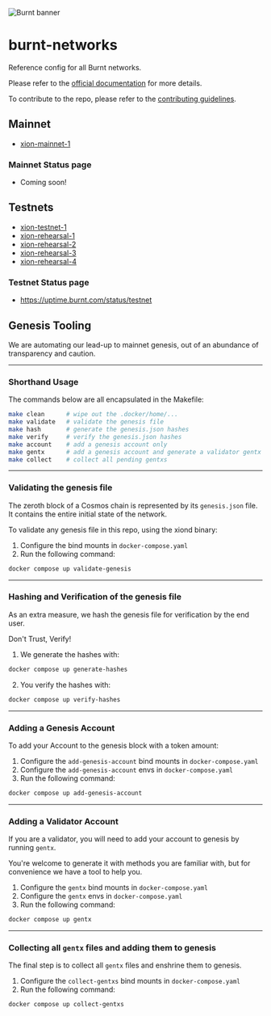 ![Burnt banner](https://files.xion-testnet-1.burnt.com/banner.jpg)

# burnt-networks

Reference config for all Burnt networks.

Please refer to the [official documentation](https://docs.burnt.com) for more details.

To contribute to the repo, please refer to the [contributing guidelines](./CONTRIBUTING.md).

## Mainnet

- [xion-mainnet-1](./mainnet/xion-mainnet-1/)

### Mainnet Status page

- Coming soon!

## Testnets

- [xion-testnet-1](./testnets/xion-testnet-1/)
- [xion-rehearsal-1](./testnets/xion-rehearsal-1/)
- [xion-rehearsal-2](./testnets/xion-rehearsal-2/)
- [xion-rehearsal-3](./testnets/xion-rehearsal-3/)
- [xion-rehearsal-4](./testnets/xion-rehearsal-4/)

### Testnet Status page

- https://uptime.burnt.com/status/testnet

## Genesis Tooling

We are automating our lead-up to mainnet genesis, out of an abundance of transparency and caution.

---

### Shorthand Usage

The commands below are all encapsulated in the Makefile:

```bash
make clean      # wipe out the .docker/home/...
make validate   # validate the genesis file
make hash       # generate the genesis.json hashes
make verify     # verify the genesis.json hashes
make account    # add a genesis account only
make gentx      # add a genesis account and generate a validator gentx
make collect    # collect all pending gentxs
```

---

### Validating the genesis file

The zeroth block of a Cosmos chain is represented by its `genesis.json` file. It contains the entire initial state of the network. 

To validate any genesis file in this repo, using the xiond binary:

1. Configure the bind mounts in `docker-compose.yaml`
2. Run the following command:
```bash
docker compose up validate-genesis
```

---

### Hashing and Verification of the genesis file

As an extra measure, we hash the genesis file for verification by the end user.

Don't Trust, Verify!

1. We generate the hashes with:
```bash
docker compose up generate-hashes
```
2. You verify the hashes with:
```bash
docker compose up verify-hashes
```

---

### Adding a Genesis Account

To add your Account to the genesis block with a token amount:

1. Configure the `add-genesis-account` bind mounts in `docker-compose.yaml`
2. Configure the `add-genesis-account` envs in `docker-compose.yaml`
3. Run the following command:
```bash
docker compose up add-genesis-account
```

---

### Adding a Validator Account

If you are a validator, you will need to add your account to genesis by running `gentx`.

You're welcome to generate it with methods you are familiar with, but for convenience we have a tool to help you.

1. Configure the `gentx` bind mounts in `docker-compose.yaml`
2. Configure the `gentx` envs in `docker-compose.yaml`
2. Run the following command:
```bash
docker compose up gentx
```

---

### Collecting all `gentx` files and adding them to genesis

The final step is to collect all `gentx` files and enshrine them to genesis.

1. Configure the `collect-gentxs` bind mounts in `docker-compose.yaml`
2. Run the following command:
```bash
docker compose up collect-gentxs
```
